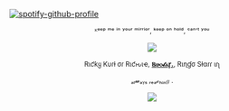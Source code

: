 [![spotify-github-profile](https://spotify-github-profile.kittinanx.com/api/view?uid=31emw27hdnz23bbvfx4humhc7cjq&cover_image=true&theme=novatorem&show_offline=false&background_color=000000&interchange=true&bar_color=000000&bar_color_cover=true)](https://github.com/kittinan/spotify-github-profile)

<p align="center" dir="auto">
<sub>ᴷᵉᵉᵖ ᵐᵉ ⁱⁿ ʸᵒᵘʳ ᵐⁱʳʳⁱᵒʳ, ᵏᵉᵉᵖ ᵒⁿ ʰᵒˡᵈ, ᶜᵃⁿ'ᵗ ʸᵒᵘ </sub>

<p align="center" dir="auto">
<img src="https://64.media.tumblr.com/43ff19edaa97e85fbe00a7394af82ad5/6dacf8f6759f9d97-92/s540x810/9bd757be9d49df11a3cc4e3a3b4adac31ba130e5.pnj" style="max-width: 100%; "></p>

<p align="center" dir="auto">
<sub>Rιƈƙყ Kυɾƚ σɾ Rιƈԋιҽ, <b><ins>Ⲃⲓⲣⲟ𝓵ⲁꞅ.</ins></b>, Rιɳɠσ Sƚαɾɾ ιɾʅ </sub>
<p align="center" dir="auto">
<sub>ₐₗ𝔀ₐᵧₛ ᵣₑₐ𝓬ₕᵢₙ𝑔
.</sub>

<p align="center" dir="auto"> 
<img src="https://64.media.tumblr.com/c11ba0d53b0d8137813493d9ffe667df/332662bcadb2f47e-69/s75x75_c1/67cfcfa0e9d97f1eedfd31eef35ed1557f855d5d.gifv" style="max-width: 100%; "></p> 
